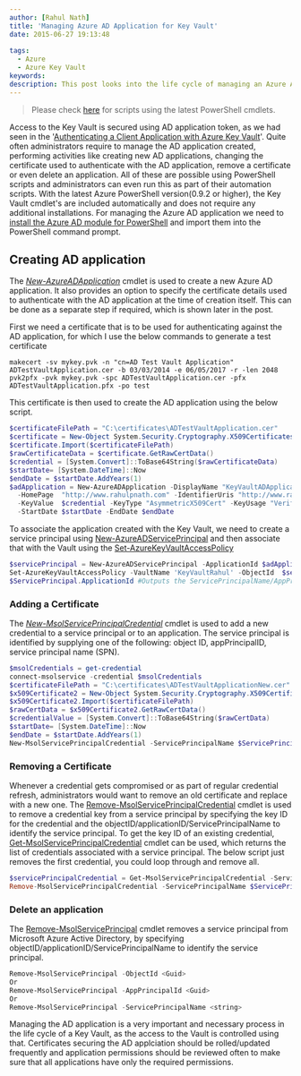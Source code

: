 ```yaml
---
author: [Rahul Nath]
title: 'Managing Azure AD Application for Key Vault'
date: 2015-06-27 19:13:48
  
tags:
  - Azure
  - Azure Key Vault
keywords:
description: This post looks into the life cycle of managing an Azure AD application that is used to secure access to Key Vault.
---
```


> Please check [here](http://www.rahulpnath.com/blog/how-the-deprecation-of-switch-azuremode-affects-azure-key-vault/) for scripts using the latest PowerShell cmdlets.

Access to the Key Vault is secured using AD application token, as we had seen in the '[Authenticating a Client Application with Azure Key Vault](http://www.rahulpnath.com/blog/authenticating-a-client-application-with-azure-key-vault/)'. Quite often administrators require to manage the AD application created, performing activities like creating new AD applications, changing the certificate used to authenticate with the AD application, remove a certificate or even delete an application. All of these are possible using PowerShell scripts and administrators can even run this as part of their automation scripts. With the latest Azure PowerShell version(0.9.2 or higher), the Key Vault cmdlet's are included automatically and does not require any additional installations. For managing the Azure AD application we need to [install the Azure AD module for PowerShell](https://msdn.microsoft.com/en-us/library/azure/jj151815.aspx#bkmk_installmodule) and import them into the PowerShell command prompt.

## Creating AD application

The _[New-AzureADApplication](https://msdn.microsoft.com/en-us/library/dn986794.aspx)_ cmdlet is used to create a new Azure AD application. It also provides an option to specify the certificate details used to authenticate with the AD application at the time of creation itself. This can be done as a separate step if required, which is shown later in the post.

First we need a certificate that is to be used for authenticating against the AD application, for which I use the below commands to generate a test certificate

```text
makecert -sv mykey.pvk -n "cn=AD Test Vault Application" ADTestVaultApplication.cer -b 03/03/2014 -e 06/05/2017 -r -len 2048
pvk2pfx -pvk mykey.pvk -spc ADTestVaultApplication.cer -pfx ADTestVaultApplication.pfx -po test
```

This certificate is then used to create the AD application using the below script.

```powershell
$certificateFilePath = "C:\certificates\ADTestVaultApplication.cer"
$certificate = New-Object System.Security.Cryptography.X509Certificates.X509Certificate2
$certificate.Import($certificateFilePath)
$rawCertificateData = $certificate.GetRawCertData()
$credential = [System.Convert]::ToBase64String($rawCertificateData)
$startDate= [System.DateTime]::Now
$endDate = $startDate.AddYears(1)
$adApplication = New-AzureADApplication -DisplayName "KeyVaultADApplication"
  -HomePage  "http://www.rahulpnath.com" -IdentifierUris "http://www.rahulpnath.com"
  -KeyValue  $credential -KeyType "AsymmetricX509Cert" -KeyUsage "Verify"
  -StartDate $startDate -EndDate $endDate
```

To associate the application created with the Key Vault, we need to create a service principal using [New-AzureADServicePrincipal](https://msdn.microsoft.com/en-us/library/dn986799.aspx) and then associate that with the Vault using the [Set-AzureKeyVaultAccessPolicy](https://msdn.microsoft.com/en-us/library/azure/dn903607.aspx)

```powershell
$servicePrincipal = New-AzureADServicePrincipal -ApplicationId $adApplication.ApplicationId
Set-AzureKeyVaultAccessPolicy -VaultName 'KeyVaultRahul' -ObjectId  $servicePrincipal.Id -PermissionsToKeys all -PermissionsToSecrets all
$ServicePrincipal.ApplicationId #Outputs the ServicePrincipalName/AppPrincipalId
```

### Adding a Certificate

The _[New-MsolServicePrincipalCredential](https://msdn.microsoft.com/en-us/library/azure/dn194106.aspx)_ cmdlet is used to add a new credential to a service principal or to an application. The service principal is identified by supplying one of the following: object ID, appPrincipalID, service principal name (SPN).

```powershell
$msolCredentials = get-credential
connect-msolservice -credential $msolCredentials
$certificateFilePath = "C:\certificates\ADTestVaultApplicationNew.cer"
$x509Certificate2 = New-Object System.Security.Cryptography.X509Certificates.X509Certificate2
$x509Certificate2.Import($certificateFilePath)
$rawCertData = $x509Certificate2.GetRawCertData()
$credentialValue = [System.Convert]::ToBase64String($rawCertData)
$startDate= [System.DateTime]::Now
$endDate = $startDate.AddYears(1)
New-MsolServicePrincipalCredential -ServicePrincipalName $ServicePrincipal.ApplicationId -Type Asymmetric -Value $credentialValue -StartDate $startDate -EndDate   $endDate
```

### Removing a Certificate

Whenever a credential gets compromised or as part of regular credential refresh, administrators would want to remove an old certificate and replace with a new one. The [Remove-MsolServicePrincipalCredential](https://msdn.microsoft.com/en-us/library/azure/dn194125.aspx) cmdlet is used to remove a credential key from a service principal by specifying the key ID for the credential and the objectID/applicationID/ServicePrincipalName to identify the service principal. To get the key ID of an existing credential, [Get-MsolServicePrincipalCredential](https://msdn.microsoft.com/en-us/library/azure/dn194091.aspx) cmdlet can be used, which returns the list of credentials associated with a service principal. The below script just removes the first credential, you could loop through and remove all.

```powershell
$servicePrincipalCredential = Get-MsolServicePrincipalCredential -ServicePrincipalName $ServicePrincipal.ApplicationId -ReturnKeyValues 0
Remove-MsolServicePrincipalCredential -ServicePrincipalName $ServicePrincipal.ApplicationId -KeyIds $servicePrincipalCredential[0].KeyId
```

### Delete an application

The [Remove-MsolServicePrincipal](https://msdn.microsoft.com/en-us/library/azure/dn194113.aspx) cmdlet removes a service principal from Microsoft Azure Active Directory, by specifying objectID/applicationID/ServicePrincipalName to identify the service principal.

```powershell
Remove-MsolServicePrincipal -ObjectId <Guid>
Or
Remove-MsolServicePrincipal -AppPrincipalId <Guid>
Or
Remove-MsolServicePrincipal -ServicePrincipalName <string>
```

Managing the AD application is a very important and necessary process in the life cycle of a Key Vault, as the access to the Vault is controlled using that. Certificates securing the AD applciation should be rolled/updated frequently and application permissions should be reviewed often to make sure that all applications have only the required permissions.
